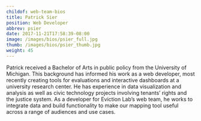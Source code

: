 ```yaml
---
childof: web-team-bios
title: Patrick Sier
position: Web Developer
abbrev: psier
date: 2017-11-21T17:58:39-08:00
image: /images/bios/psier_full.jpg
thumb: /images/bios/psier_thumb.jpg
weight: 45
---
```

Patrick received a Bachelor of Arts in public policy from the University of Michigan. This background has informed his work as a web developer, most recently creating tools for evaluations and interactive dashboards at a university research center. He has experience in data visualization and analysis as well as civic technology projects involving tenants’ rights and the justice system. As a developer for Eviction Lab’s web team, he works to integrate data and build functionality to make our mapping tool useful across a range of audiences and use cases.
